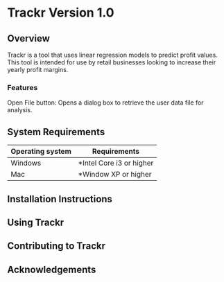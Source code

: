 # Trackr Version 1.0

## Overview
Trackr is a tool that uses linear regression models to predict profit values. This tool is intended for use by retail businesses looking to increase their yearly profit margins. 

### Features
Open File button: Opens a dialog box to retrieve the user data file for analysis.

## System Requirements
| Operating system | Requirements |
| ---------------- | -------------            |
| Windows          | *Intel Core i3 or higher |
| Mac              | *Window XP or higher     |
## Installation Instructions

## Using Trackr

## Contributing to Trackr

## Acknowledgements 
